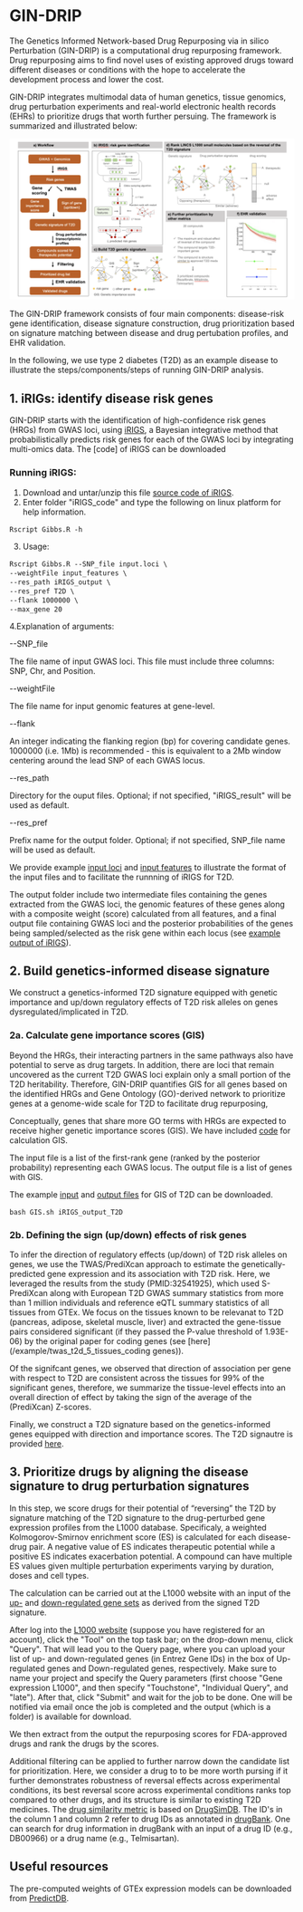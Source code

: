 # GIN-DRIP

The Genetics Informed Network-based Drug Repurposing via in silico Perturbation (GIN-DRIP) is a computational drug repurposing framework. Drug repurposing aims to find novel uses of existing approved drugs toward different diseases or conditions with the hope to accelerate the development process and lower the cost. 

GIN-DRIP integrates multimodal data of human genetics, tissue genomics, drug perturbation experiments and real-world electronic health records (EHRs) to prioritize drugs that worth further persuing. The framework is summarized and illustrated below:

![workflow](/image/workflow.png "This is a sample image.")  

The GIN-DRIP framework consists of four main components: disease-risk gene identification, disease signature construction, drug prioritization based on signature matching between disease and drug pertubation profiles, and EHR validation. 

In the following, we use type 2 diabetes (T2D) as an example disease to illustrate the steps/components/steps of running GIN-DRIP analysis.

## 1. iRIGs: identify disease risk genes

GIN-DRIP starts with the identification of high-confidence risk genes (HRGs) from GWAS loci, using [iRIGS](https://www.nature.com/articles/s41593-019-0382-7), a Bayesian integrative method that probabilistically predicts risk genes for each of the GWAS loci by integrating multi-omics data. The [code] of iRIGS can be downloaded 

### Running iRIGS:

1. Download and untar/unzip this file [source code of iRIGS](https://www.dropbox.com/s/i9jw5zimjd0wgqn/iRIGS_code.tar.gz?dl=0).
2. Enter folder "iRIGS_code" and type the following on linux platform for	help information.
```
Rscript	Gibbs.R	-h 
```

3. Usage:
```
Rscript Gibbs.R --SNP_file input.loci \
--weightFile input_features \
--res_path iRIGS_output \
--res_pref T2D \
--flank 1000000 \
--max_gene 20 
```

4.Explanation of arguments:

--SNP_file 

The file name of input GWAS loci. This file must include three columns: SNP, Chr, and Position.

--weightFile

The file name for input genomic features at gene-level. 

--flank 

An	integer	indicating	the	flanking region	(bp) for covering	candidate genes. 1000000 (i.e. 1Mb)	is recommended - this is equivalent to a 2Mb window centering around the lead SNP of each GWAS locus.

--res_path				

Directory for the ouput files. Optional; if not specified, "iRIGS_result"	will be used as	default.

--res_pref				

Prefix name for the output folder. Optional; if not specified, 	SNP_file name will be used as default.


We provide example [input loci](/example/input.loci) and [input features](/example/feature_file) to illustrate the format of the input files and to facilitate the runnning of iRIGS for T2D. 

The output folder include two intermediate files containing the genes extracted from the GWAS loci, the genomic features of these genes along with a composite weight (score) calculated from all features, and a final output file containing GWAS loci and the posterior probabilities of the genes being sampled/selected as the risk gene within each locus (see [example output of iRIGS](/example/iRIGS_output/)). 


## 2. Build genetics-informed disease signature

We construct a genetics-informed T2D signature equipped with genetic importance and up/down regulatory effects of T2D risk alleles on genes dysregulated/implicated in T2D.  

### 2a. Calculate gene importance scores (GIS) 

Beyond the HRGs, their interacting partners in the same pathways also have potential to serve as drug targets. In addition, there are loci that remain uncovered as the current T2D GWAS loci explain only a small portion of the T2D heritability. Therefore,  GIN-DRIP quantifies GIS for all genes based on the identified HRGs and Gene Ontology (GO)-derived network to prioritize genes at a genome-wide scale for T2D to facilitate drug repurposing,

Conceptually, genes that share more GO terms with HRGs are expected to receive higher genetic importance scores (GIS). We have included [code](/GIS/GIS.sh) for calculation GIS. 

The input file is a list of the first-rank gene (ranked by the posterior probability) representing each GWAS locus. The output file is a list of genes with GIS. 

The example [input](/GIS/example/iRIGS_output_T2D) and [output files](/GIS/example/output_gis) for GIS of T2D can be downloaded. 

```
bash GIS.sh iRIGS_output_T2D 
```

### 2b. Defining the sign (up/down) effects of risk genes

To infer the direction of regulatory effects (up/down) of T2D risk alleles on genes, we use the TWAS/PrediXcan approach to estimate the genetically-predicted gene expression and its association with T2D risk. Here, we leveraged the results from the study (PMID:32541925), which used S-PrediXcan along with European T2D GWAS summary statistics from more than 1 million individuals and reference eQTL summary statistics of all tissues from GTEx. We focus on the tissues known to be relevanat to T2D (pancreas, adipose, skeletal muscle, liver) and extracted the gene-tissue pairs considered significant (if they passed the P-value threshold of 1.93E-06) by the original paper for coding genes (see [here](/example/twas_t2d_5_tissues_coding genes)).

Of the signifcant genes, we observed that direction of association per gene with respect to T2D are consistent across the tissues for 99% of the significant genes, therefore, we summarize the tissue-level effects into an overall direction of effect by taking the sign of the average of the (PrediXcan) Z-scores.  

Finally, we construct a T2D signature based on the genetics-informed genes equipped with direction and importance scores. The T2D signautre is provided [here](/example/signature). 

## 3. Prioritize drugs by aligning the disease signature to drug perturbation signatures

In this step, we score drugs for their potential of “reversing” the T2D by signature matching of the T2D signature to the drug-perturbed gene expression profiles from the L1000 database. Specificaly, a weighted Kolmogorov-Smirnov enrichment score (ES) is calculated for each disease-drug pair. A negative value of ES indicates therapeutic potential while a positive ES indicates exacerbation potential. A compound can have multiple ES values given multiple perturbation experiments varying by duration, doses and cell types.  

The calculation can be carried out at the L1000 website with an input of the [up-](example/query_up) and [down-regulated gene sets](example/query_down) as derived from the signed T2D signature. 

After log into the [L1000 website](https://clue.io/) (suppose you have registered for an account), click the "Tool" on the top task bar; on the drop-down menu, click "Query". That will lead you to the Query page, where you can upload your list of up- and down-regulated genes (in Entrez Gene IDs) in the box of Up-regulated genes and Down-regulated genes, respectively. Make sure to name your project and specify the Query parameters (first choose "Gene expression L1000", and then specify "Touchstone", "Individual Query", and "late"). After that, click "Submit" and wait for the job to be done. One will be notified via email once the job is completed and the output (which is a folder) is available for download. 

We then extract from the output the repurposing scores for FDA-approved drugs and rank the drugs by the scores.

Additional filtering can be applied to further narrow down the candidate list for prioritization. Here, we consider a drug to to be more worth pursing if it further demonstrates robustness of reversal effects across experimental conditions, its best reversal score across experimental conditions ranks top compared to other drugs, and its structure is similar to existing T2D medicines. The [drug similarity metric](/database/DrugSimDB_v1_0_0.tab) is based on [DrugSimDB](https://academic.oup.com/bib/article/22/3/bbaa126/5864589). The ID's in the column 1 and column 2 refer to drug IDs as annotated in [drugBank](https://go.drugbank.com/). One can search for drug information in drugBank with an input of a drug ID (e.g., DB00966) or a drug name (e.g., Telmisartan).  


## Useful resources
The pre-computed weights of GTEx expression models can be downloaded from [PredictDB](https://predictdb.org/).
